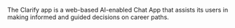 The Clarify app is a web-based AI-enabled Chat App that assists its users in making informed and guided decisions on career paths.
